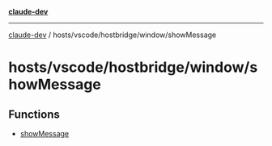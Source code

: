 [**claude-dev**](../../../../../README.md)

***

[claude-dev](../../../../../README.md) / hosts/vscode/hostbridge/window/showMessage

# hosts/vscode/hostbridge/window/showMessage

## Functions

- [showMessage](functions/showMessage.md)
